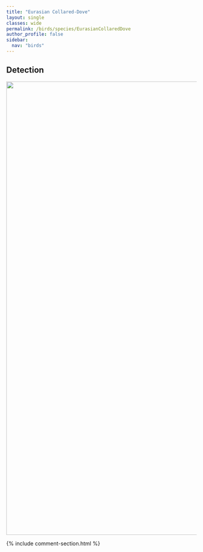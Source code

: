 ```yaml
---
title: "Eurasian Collared-Dove"
layout: single
classes: wide
permalink: /birds/species/EurasianCollaredDove
author_profile: false
sidebar:
  nav: "birds"
---
```


<h2>Detection</h2>

<a href="https://drive.google.com/uc?export=view&id=1yxOJfA71BYBTsTtWr86KDnGyc2LN9CSe">
<img src="https://drive.google.com/uc?export=view&id=1yxOJfA71BYBTsTtWr86KDnGyc2LN9CSe" height = "1200" width = "800">
</a>

{% include comment-section.html %}
